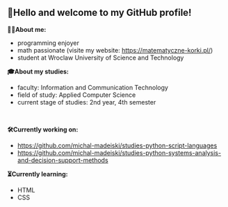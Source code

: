 ## 👋Hello and welcome to my GitHub profile!
__🧑‍💻About me:__
- programming enjoyer
- math passionate (visite my website: https://matematyczne-korki.pl/)
- student at Wroclaw University of Science and Technology

__🎓About my studies:__
- faculty: Information and Communication Technology
- field of study: Applied Computer Science
- current stage of studies: 2nd year, 4th semester
  
<br>

__🛠️Currently working on:__
- https://github.com/michal-madeiski/studies-python-script-languages
- https://github.com/michal-madeiski/studies-python-systems-analysis-and-decision-support-methods

__⏳Currently learning:__
- HTML
- CSS
